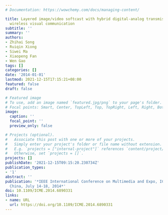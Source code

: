 ```yaml
---
# Documentation: https://wowchemy.com/docs/managing-content/

title: Layered image/video softcast with hybrid digital-analog transmission for robust
  wireless visual communication
subtitle: ''
summary: ''
authors:
- Zhihai Song
- Ruiqin Xiong
- Siwei Ma
- Xiaopeng Fan
- Wen Gao
tags: []
categories: []
date: '2014-01-01'
lastmod: 2021-12-15T17:15:21+08:00
featured: false
draft: false

# Featured image
# To use, add an image named `featured.jpg/png` to your page's folder.
# Focal points: Smart, Center, TopLeft, Top, TopRight, Left, Right, BottomLeft, Bottom, BottomRight.
image:
  caption: ''
  focal_point: ''
  preview_only: false

# Projects (optional).
#   Associate this post with one or more of your projects.
#   Simply enter your project's folder or file name without extension.
#   E.g. `projects = ["internal-project"]` references `content/project/deep-learning/index.md`.
#   Otherwise, set `projects = []`.
projects: []
publishDate: '2021-12-15T09:15:20.230734Z'
publication_types:
- '1'
abstract: ''
publication: '*IEEE International Conference on Multimedia and Expo, ICME 2014, Chengdu,
  China, July 14-18, 2014*'
doi: 10.1109/ICME.2014.6890331
links:
- name: URL
  url: https://doi.org/10.1109/ICME.2014.6890331
---
```

